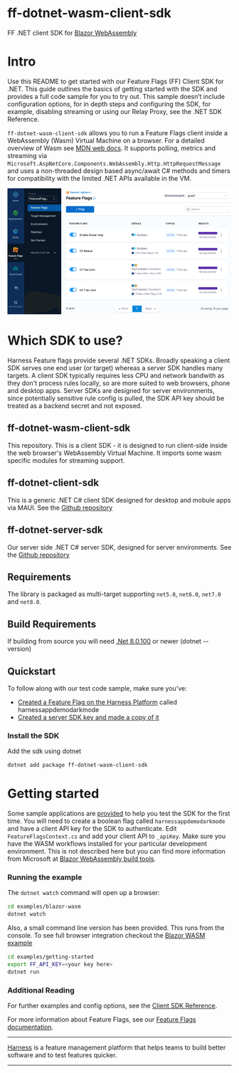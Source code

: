 # ff-dotnet-wasm-client-sdk
FF .NET client SDK for [Blazor WebAssembly](https://dotnet.microsoft.com/en-us/apps/aspnet/web-apps/blazor)

# Intro
Use this README to get started with our Feature Flags (FF) Client SDK for .NET. This guide outlines the basics of getting started with the SDK and provides a full code sample for you to try out. This sample doesn’t include configuration options, for in depth steps and configuring the SDK, for example, disabling streaming or using our Relay Proxy, see the .NET SDK Reference.

`ff-dotnet-wasm-client-sdk` allows you to run a Feature Flags client inside a WebAssembly (Wasm) Virtual Machine on a browser. For a detailed overview of Wasm see [MDN web docs](https://developer.mozilla.org/en-US/docs/WebAssembly).
It supports polling, metrics and streaming via `Microsoft.AspNetCore.Components.WebAssembly.Http.HttpRequestMessage` and uses a non-threaded design based async/await C# methods and timers for compatibility with the limited .NET APIs available in the VM.


![FeatureFlags](docs/images/ff-gui.png)


# Which SDK to use?

Harness Feature flags provide several .NET SDKs. Broadly speaking a client SDK serves one end user (or target) whereas a server SDK handles many targets.
A client SDK typically requires less CPU and network bandwith as they don't process rules locally, so are more suited to web browsers, phone and desktop apps.
Server SDKs are designed for server environments, since potentially sensitive rule config is pulled, the SDK API key should be treated as a backend secret and not exposed.

## ff-dotnet-wasm-client-sdk

This repository. This is a client SDK - it is designed to run client-side inside the web browser's WebAssembly Virtual Machine.
It imports some wasm specific modules for streaming support.

## ff-dotnet-client-sdk

This is a generic .NET C# client SDK designed for desktop and mobule apps via MAUI. See the [Github repository](https://github.com/harness/ff-dotnet-client-sdk)

## ff-dotnet-server-sdk

Our server side .NET C# server SDK, designed for server environments. See the [Github repository](https://github.com/harness/ff-dotnet-server-sdk)


## Requirements
The library is packaged as multi-target supporting  `net5.0`, `net6.0`, `net7.0`  and `net8.0`.

## Build Requirements
If building from source you will need [.Net 8.0.100](https://dotnet.microsoft.com/en-us/download/dotnet/8.0) or newer (dotnet --version)<br>


## Quickstart
To follow along with our test code sample, make sure you’ve:

- [Created a Feature Flag on the Harness Platform](https://ngdocs.harness.io/article/1j7pdkqh7j-create-a-feature-flag) called harnessappdemodarkmode
- [Created a server SDK key and made a copy of it](https://ngdocs.harness.io/article/1j7pdkqh7j-create-a-feature-flag#step_3_create_an_sdk_key)


### Install the SDK
Add the sdk using dotnet
```bash
dotnet add package ff-dotnet-wasm-client-sdk
```


# Getting started

Some sample applications are [provided](examples/) to help you test the SDK for the first time.
You will need to create a boolean flag called `harnessappdemodarkmode` and have a client API key for the SDK to authenticate. Edit `FeatureFlagsContext.cs` and add your client API to `_apiKey`.
Make sure you have the WASM workflows installed for your particular development environment. This is not described here but you can find more information from Microsoft at [Blazor WebAssembly build tools](https://learn.microsoft.com/en-us/aspnet/core/blazor/webassembly-build-tools-and-aot?view=aspnetcore-8.0).


### Running the example

The `dotnet watch` command will open up a browser:

```bash
cd examples/blazor-wasm
dotnet watch
```

Also, a small command line version has been provided. This runs from the console. To see full browser integration checkout the [Blazor WASM example](examples/blazor-wasm)

```bash
cd examples/getting-started
export FF_API_KEY=<your key here>
dotnet run
```


### Additional Reading


For further examples and config options, see the [Client SDK Reference](https://developer.harness.io/docs/category/client-sdk-guides).

For more information about Feature Flags, see our [Feature Flags documentation](https://ngdocs.harness.io/article/0a2u2ppp8s-getting-started-with-feature-flags).


-------------------------
[Harness](https://www.harness.io/) is a feature management platform that helps teams to build better software and to
test features quicker.

-------------------------
